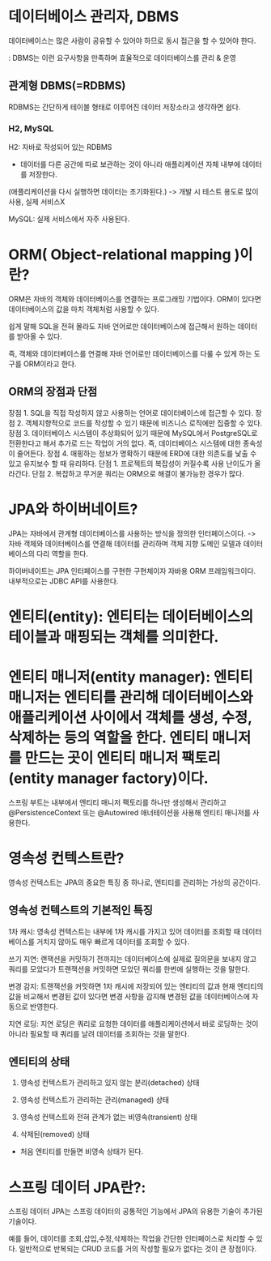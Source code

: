 # 데이터베이스 관리자, DBMS
데이터베이스는 많은 사람이 공유할 수 있어야 하므로 동시 접근을 할 수 있어야 한다.

: DBMS는 이런 요구사항을 만족하며 효율적으로 데이터베이스를 관리 & 운영

## 관계형 DBMS(=RDBMS)
RDBMS는 간단하게 테이블 형태로 이루어진 데이터 저장소라고 생각하면 쉽다.
### H2, MySQL
H2: 자바로 작성되어 있는 RDBMS

- 데이터를 다른 공간에 따로 보관하는 것이 아니라 애플리케이션 자체 내부에 데이터를 저장한다.

(애플리케이션을 다시 실행하면 데이터는 초기화된다.)  -> 개발 시 테스트 용도로 많이 사용, 실제 서비스X

 

MySQL: 실제 서비스에서 자주 사용된다.

# ORM( Object-relational mapping )이란?
ORM은 자바의 객체와 데이터베이스를 연결하는 프로그래밍 기법이다. 
ORM이 있다면 데이터베이스의 값을 마치 객체처럼 사용할 수 있다.

쉽게 말해 SQL을 전혀 몰라도 자바 언어로만 데이터베이스에 접근해서 원하는 데이터를 받아올 수 있다.

 

즉, 객체와 데이터베이스를 연결해 자바 언어로만 데이터베이스를 다룰 수 있게 하는 도구를 ORM이라고 한다.

##  ORM의 장점과 단점
장점 1. SQL을 직접 작성하지 않고 사용하는 언어로 데이터베이스에 접근할 수 있다.
장점 2. 객체지향적으로 코드를 작성할 수 있기 때문에 비즈니스 로직에만 집중할 수 있다.
장점 3. 데이터베이스 시스템이 추상화되어 있기 때문에 MySQL에서 PostgreSQL로 전환한다고 해서 추가로 드는 작업이 거의 없다. 즉, 데이터베이스 시스템에 대한 종속성이 줄어든다.
장점 4. 매핑하는 정보가 명확하기 때문에 ERD에 대한 의존도를 낯출 수 있고 유지보수 할 때 유리하다.
단점 1. 프로젝트의 복잡성이 커질수록 사용 난이도가 올라간다.
단점 2. 복잡하고 무거운 쿼리는 ORM으로 해결이 불가능한 경우가 많다. 

# JPA와 하이버네이트?
JPA는 자바에서 관계형 데이터베이스를 사용하는 방식을 정의한 인터페이스이다. 
-> 자바 객체와 데이터베이스를 연결해 데이터를 관리하며 객체 지향 도메인 모델과 데이터베이스의 다리 역할을 한다.


하이버네이트는 JPA 인터페이스를 구현한 구현체이자 자바용 ORM 프레임워크이다.
내부적으로는 JDBC API를 사용한다.


# 엔티티(entity): 엔티티는 데이터베이스의 테이블과 매핑되는 객체를 의미한다.

# 엔티티 매니저(entity manager): 엔티티 매니저는 엔티티를 관리해 데이터베이스와 애플리케이션 사이에서 객체를 생성, 수정, 삭제하는 등의 역할을 한다. 엔티티 매니저를 만드는 곳이 엔티티 매니저 팩토리(entity manager factory)이다. 

스프링 부트는 내부에서 엔티티 매니저 팩토리를 하나만 생성해서 관리하고 @PersistenceContext 또는 @Autowired 애너테이션을 사용해 엔티티 매니저를 사용한다. 

# 영속성 컨텍스트란?
영속성 컨텍스트는 JPA의 중요한 특징 중 하나로, 엔티티를 관리하는 가상의 공간이다.

## 영속성 컨텍스트의 기본적인 특징
1차 캐시: 영속성 컨텍스트는 내부에 1차 캐시를 가지고 있어 데이터를 조회할 때 데이터베이스를 거치지 않아도 매우 빠르게 데이터를 조회할 수 있다.

쓰기 지연: 랜잭션을 커밋하기 전까지는 데이터베이스에 실제로 질의문을 보내지 않고 쿼리를 모았다가 트랜잭션을 커밋하면 모았던 쿼리를 한번에 실행하는 것을 말한다.

변경 감지: 트랜잭션을 커밋하면 1차 캐시에 저장되어 있는 엔티티의 값과 현재 엔티티의 값을 비교해서 변경된 값이 있다면 변경 사항을 감지해 변경된 값을 데이터베이스에 자동으로 반영한다.

지연 로딩: 지연 로딩은 쿼리로 요청한 데이터를 애플리케이션에서 바로 로딩하는 것이 아니라 필요할 때 쿼리를 날려 데이터를 조회하는 것을 말한다.

## 엔티티의 상태
1. 영속성 컨텍스트가 관리하고 있지 않는 분리(detached) 상태

2. 영속성 컨텍스트가 관리하는 관리(managed) 상태

3. 영속성 컨텍스트와 전혀 관계가 없는 비영속(transient) 상태

4. 삭제된(removed) 상태

* 처음 엔티티를 만들면 비영속 상태가 된다.

# 스프링 데이터 JPA란?: 
스프링 데이터 JPA는 스프링 데이터의 공통적인 기능에서 JPA의 유용한 기술이 추가된 기술이다.

예를 들어, 데이터를 조회,삽입,수정,삭제하는 작업을 간단한 인터페이스로 처리할 수 있다.
일반적으로 반복되는 CRUD 코드를 거의 작성할 필요가 없다는 것이 큰 장점이다. 


 




 
